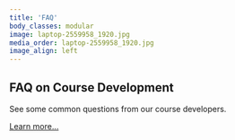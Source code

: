 ```yaml
---
title: 'FAQ'
body_classes: modular
image: laptop-2559958_1920.jpg
media_order: laptop-2559958_1920.jpg
image_align: left
---
```


## FAQ on Course Development

See some common questions from our course developers.


[Learn more...](https://multi-access.twu.ca/sme/faq?classes=btn,mt-4,w-content,block)
